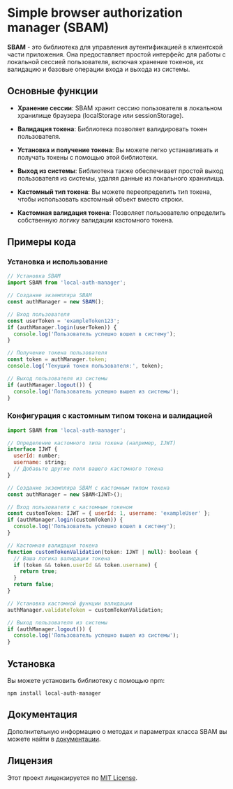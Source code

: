 # Simple browser authorization manager (SBAM)

**SBAM** - это библиотека для управления аутентификацией в клиентской части приложения. Она предоставляет простой интерфейс для работы с локальной сессией пользователя, включая хранение токенов, их валидацию и базовые операции входа и выхода из системы.

## Основные функции

- **Хранение сессии**: SBAM хранит сессию пользователя в локальном хранилище браузера (localStorage или sessionStorage).

- **Валидация токена**: Библиотека позволяет валидировать токен пользователя.

- **Установка и получение токена**: Вы можете легко устанавливать и получать токены с помощью этой библиотеки.

- **Выход из системы**: Библиотека также обеспечивает простой выход пользователя из системы, удаляя данные из локального хранилища.

- **Кастомный тип токена**: Вы можете переопределить тип токена, чтобы использовать кастомный объект вместо строки.

- **Кастомная валидация токена**: Позволяет пользователю определить собственную логику валидации кастомного токена.

## Примеры кода

### Установка и использование

```javascript
// Установка SBAM
import SBAM from 'local-auth-manager';

// Создание экземпляра SBAM
const authManager = new SBAM();

// Вход пользователя
const userToken = 'exampleToken123';
if (authManager.login(userToken)) {
  console.log('Пользователь успешно вошел в систему');
}

// Получение токена пользователя
const token = authManager.token;
console.log('Текущий токен пользователя:', token);

// Выход пользователя из системы
if (authManager.logout()) {
  console.log('Пользователь успешно вышел из системы');
}
```

### Конфигурация с кастомным типом токена и валидацией

```javascript
import SBAM from 'local-auth-manager';

// Определение кастомного типа токена (например, IJWT)
interface IJWT {
  userId: number;
  username: string;
  // Добавьте другие поля вашего кастомного токена
}

// Создание экземпляра SBAM с кастомным типом токена
const authManager = new SBAM<IJWT>();

// Вход пользователя с кастомным токеном
const customToken: IJWT = { userId: 1, username: 'exampleUser' };
if (authManager.login(customToken)) {
  console.log('Пользователь успешно вошел в систему');
}

// Кастомная валидация токена
function customTokenValidation(token: IJWT | null): boolean {
  // Ваша логика валидации токена
  if (token && token.userId && token.username) {
    return true;
  }
  return false;
}

// Установка кастомной функции валидации
authManager.validateToken = customTokenValidation;

// Выход пользователя из системы
if (authManager.logout()) {
  console.log('Пользователь успешно вышел из системы');
}
```

## Установка

Вы можете установить библиотеку с помощью npm:

```shell
npm install local-auth-manager
```

## Документация

Дополнительную информацию о методах и параметрах класса SBAM вы можете найти в [документации](https://github.com/westprophet/local-auth-manager/blob/main/README.md).

## Лицензия

Этот проект лицензируется по [MIT License](LICENSE).
